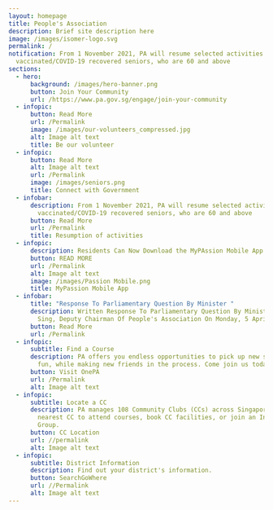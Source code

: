 ```yaml
---
layout: homepage
title: People's Association
description: Brief site description here
image: /images/isomer-logo.svg
permalink: /
notification: From 1 November 2021, PA will resume selected activities for fully
  vaccinated/COVID-19 recovered seniors, who are 60 and above
sections:
  - hero:
      background: /images/hero-banner.png
      button: Join Your Community
      url: /https://www.pa.gov.sg/engage/join-your-community
  - infopic:
      button: Read More
      url: /Permalink
      image: /images/our-volunteers_compressed.jpg
      alt: Image alt text
      title: Be our volunteer
  - infopic:
      button: Read More
      alt: Image alt text
      url: /Permalink
      image: /images/seniors.png
      title: Connect with Government
  - infobar:
      description: From 1 November 2021, PA will resume selected activities for fully
        vaccinated/COVID-19 recovered seniors, who are 60 and above
      button: Read More
      url: /Permalink
      title: Resumption of activities
  - infopic:
      description: Residents Can Now Download the MyPAssion Mobile App on Their Phones
      button: READ MORE
      url: /Permalink
      alt: Image alt text
      image: /images/Passion Mobile.png
      title: MyPassion Mobile App
  - infobar:
      title: "Response To Parliamentary Question By Minister "
      description: Written Response To Parliamentary Question By Minister Chan Chun
        Sing, Deputy Chairman Of People's Association On Monday, 5 April 2021
      button: Read More
      url: /Permalink
  - infopic:
      subtitle: Find a Course
      description: PA offers you endless opportunities to pick up new skills, have
        fun, while making new friends in the process. Come join us today
      button: Visit OnePA
      url: /Permalink
      alt: Image alt text
  - infopic:
      subtitle: Locate a CC
      description: PA manages 108 Community Clubs (CCs) across Singapore. Visit your
        nearest CC to attend courses, book CC facilities, or join an Interest
        Group.
      button: CC Location
      url: //permalink
      alt: Image alt text
  - infopic:
      subtitle: District Information
      description: Find out your district's information.
      button: SearchGoWhere
      url: //Permalink
      alt: Image alt text
---
```

